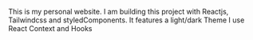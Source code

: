 This is my personal website.
I am building this project with Reactjs, Tailwindcss and styledComponents.
It features a light/dark Theme
I use React Context and Hooks
